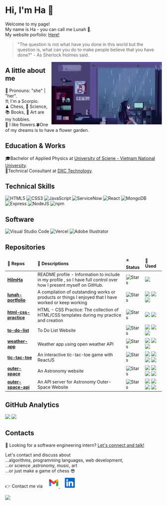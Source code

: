 # Hi, I'm Ha 👋

Welcome to my page!\
My name is Ha - you can call me Lunah 🌙.\
My website porfolio:
<a href="https://www.linkedin.com/in/ngoc-ha-phan-a67a5b277/"> Here!</a>

> "The question is not what have you done in this world but the question is, what can you do to make people believe that you have done?" - As Sherlock Holmes said.

<img padding="20px" align='right' src="img/pixel-girl-in-room.gif" weight="200px" height="200px">

## A little about me

🎀 Pronouns: "she" | "her".\
♏ I'm a Scorpio.\
♟ Chess, 💫 Science, 📚 Books, 🎨 Art are my hobbies.\
🌺 I like flowers.🍀One of my dreams is to have a flower garden.

## Education & Works

🎓Bachelor of Applied Physics at [University of Sciene - Vietnam National University][hcmus].\
💼Technical Consultant at [DXC Technology][dxc].

[hcmus]: https://www.hcmus.edu.vn/
[dxc]: https://dxc.com/us/en

## Technical Skills

![HTML5](https://img.shields.io/static/v1?label=&message=HTML5&color=orange&logo=html5&logoColor=black&style=for-the-badge)
![CSS3](https://img.shields.io/static/v1?label=&message=CSS3&color=blue&logo=css3&logoColor=black&style=for-the-badge)
![JavaScript](https://img.shields.io/static/v1?label=&message=Javascript&color=yellow&logo=javascript&logoColor=black&style=for-the-badge)
![ServiceNow](https://img.shields.io/static/v1?label=&message=Service-Now&color=brightgreen&logo=now&logoColor=black&style=for-the-badge)
![React](https://img.shields.io/static/v1?label=&message=react&color=blue&logo=react&logoColor=white&style=for-the-badge)
![MongoDB](https://img.shields.io/static/v1?label=&message=mongodb&color=green&logo=mongodb&logoColor=white&style=for-the-badge)
![Express](https://img.shields.io/static/v1?label=&message=express&color=yellow&logo=express&logoColor=white&style=for-the-badge)
![NodeJS](https://img.shields.io/static/v1?label=&message=nodejs&color=green&logo=nodedotjs&logoColor=white&style=for-the-badge)
![npm](https://img.shields.io/static/v1?label=&message=npm&color=red&logo=npm&logoColor=white&style=for-the-badge)


## Software

![Visual Studio Code](https://img.shields.io/static/v1?label=&message=Visual-Studio-Code&color=blue&logo=visualstudiocode&logoColor=white&style=for-the-badge)
![Vercel](https://img.shields.io/static/v1?label=&message=vercel&color=black&logo=vercel&logoColor=white&style=for-the-badge)
![Adobe Illustrator](https://img.shields.io/static/v1?label=&message=Adobe-Illustrator&color=yellow&logo=adobeillustrator&logoColor=white&style=for-the-badge)


## Repositories

<table>
  <thead>
    <tr>
      <td><b>🎁 Repos</b></td>
      <td><b>🌸 Descriptions</b></td>
      <td><b>⭐ Status</b></td>
      <td><b> 🌻 Used</b></td>
    </tr>
  </thead>
  <tbody>
    <tr>
      <td><a href="https://github.com/HiImHa/hiimha"><b>HiImHa</b></a></td>
      <td>README profile - Information to include in my profile , so I have full control over how I present myself on GitHub.</td>
      <td><img alt="Stars" src="https://img.shields.io/static/v1?label=status&message=work-in-progress&color=blue&&style=for-the-badge"/></td>
      <td>
        <img  src="https://img.shields.io/static/v1?label=&message=Markdown&color=white&logo=markdown&logoColor=black&style=plastic"/>
      </td>
     </tr>
    <tr>
      <td><a href="https://github.com/HiImHa/lunah-portfolio"><b>lunah-portfolio</b></a></td>
      <td>A compilation of outstanding works or products or things I enjoyed that I have worked or keep working</td>
      <td><img alt="Stars" src="https://img.shields.io/static/v1?label=status&message=work-in-progress&color=blue&&style=for-the-badge"/></td>
      <td>
        <img  src="https://img.shields.io/static/v1?label=&message=HTML5&color=orange&logo=html5&logoColor=black&style=plastic"/>
        <img src="https://img.shields.io/static/v1?label=&message=CSS3&color=blue&logo=css3&logoColor=black&style=plastic"/>
        <img src="https://img.shields.io/static/v1?label=&message=Javascript&color=yellow&logo=javascript&logoColor=black&style=plastic"/>
      </td>
     </tr>
     <tr>
      <td><a href="https://github.com/HiImHa/html-css-practice"><b>html-css-practice</b></a></td>
      <td>HTML - CSS Practice: The collection of HTML/CSS templates during my practice and creation</td>
      <td><img alt="Stars" src="https://img.shields.io/static/v1?label=status&message=work-in-progress&color=blue&&style=for-the-badge"/></td>
      <td>
        <img  src="https://img.shields.io/static/v1?label=&message=HTML5&color=orange&logo=html5&logoColor=black&style=plastic"/>
        <img src="https://img.shields.io/static/v1?label=&message=CSS3&color=blue&logo=css3&logoColor=black&style=plastic"/>
      </td>
     </tr>
     <tr>
      <td><a href="https://github.com/HiImHa/to-do-list"><b>to-do-list</b></a></td>
      <td>To Do List Website</td>
      <td><img alt="Stars" src="https://img.shields.io/static/v1?label=status&message=work-in-progress&color=blue&&style=for-the-badge"/></td>
      <td>
        <img  src="https://img.shields.io/static/v1?label=&message=HTML5&color=orange&logo=html5&logoColor=black&style=plastic"/>
        <img src="https://img.shields.io/static/v1?label=&message=CSS3&color=blue&logo=css3&logoColor=black&style=plastic"/>
        <img src="https://img.shields.io/static/v1?label=&message=Javascript&color=yellow&logo=javascript&logoColor=black&style=plastic"/>
      </td>
     </tr>
     <tr>
      <td><a href="https://github.com/HiImHa/weather-app"><b>weather-app</b></a></td>
      <td>Weather app using open weather API</td>
      <td><img alt="Stars" src="https://img.shields.io/static/v1?label=status&message=work-in-progress&color=blue&&style=for-the-badge"/></td>
      <td>
        <img  src="https://img.shields.io/static/v1?label=&message=HTML5&color=orange&logo=html5&logoColor=black&style=plastic"/>
        <img src="https://img.shields.io/static/v1?label=&message=CSS3&color=blue&logo=css3&logoColor=black&style=plastic"/>
        <img src="https://img.shields.io/static/v1?label=&message=Javascript&color=yellow&logo=javascript&logoColor=black&style=plastic"/>
      </td>
     </tr>
     <tr>
      <td><a href="https://github.com/HiImHa/tic-tac-toe"><b>tic-tac-toe</b></a></td>
      <td>An interactive tic-tac-toe game with ReactJS</td>
      <td><img alt="Stars" src="https://img.shields.io/static/v1?label=status&message=work-in-progress&color=blue&&style=for-the-badge"/></td>
      <td>
        <img  src="https://img.shields.io/static/v1?label=&message=HTML5&color=orange&logo=html5&logoColor=black&style=plastic"/>
        <img src="https://img.shields.io/static/v1?label=&message=CSS3&color=blue&logo=css3&logoColor=black&style=plastic"/>
        <img src="https://img.shields.io/static/v1?label=&message=Javascript&color=yellow&logo=javascript&logoColor=black&style=plastic"/>
        <img src="https://img.shields.io/static/v1?label=&message=React&color=blue&logo=react&logoColor=black&style=plastic"/>  
      </td>
     </tr>
     <tr>
      <td><a href="https://github.com/HiImHa/outer-space"><b>outer-space</b></a></td>
      <td>An Astronomy website</td>
      <td><img alt="Stars" src="https://img.shields.io/static/v1?label=status&message=work-in-progress&color=blue&&style=for-the-badge"/></td>
      <td>
        <img  src="https://img.shields.io/static/v1?label=&message=HTML5&color=orange&logo=html5&logoColor=black&style=plastic"/>
        <img src="https://img.shields.io/static/v1?label=&message=CSS3&color=blue&logo=css3&logoColor=black&style=plastic"/>
        <img src="https://img.shields.io/static/v1?label=&message=Javascript&color=yellow&logo=javascript&logoColor=black&style=plastic"/>
        <img src="https://img.shields.io/static/v1?label=&message=React&color=blue&logo=react&logoColor=black&style=plastic"/>  
      </td>
     </tr>
     <tr>
      <td><a href="https://github.com/HiImHa/outer-space-api"><b>outer-space-api</b></a></td>
      <td>An API server for Astronomy Outer-Space Website</td>
      <td><img alt="Stars" src="https://img.shields.io/static/v1?label=status&message=work-in-progress&color=blue&&style=for-the-badge"/></td>
      <td>
        <img  src="https://img.shields.io/static/v1?label=&message=Express&color=yellow&logo=express&logoColor=black&style=plastic"/>
        <img src="https://img.shields.io/static/v1?label=&message=MongoAtlas&color=green&logo=mongodb&logoColor=black&style=plastic"/>
        <img src="https://img.shields.io/static/v1?label=&message=NodeJS&color=green&logo=nodedotjs&logoColor=black&style=plastic"/>
        <img src="https://img.shields.io/static/v1?label=&message=npm&color=red&logo=npm&logoColor=black&style=plastic"/>  
      </td>
     </tr>
  </tbody>
</table>

## GitHub Analytics

<img height="180em" src="https://github-readme-stats-eight-theta.vercel.app/api?username=HiImHa&show_icons=true&theme=omni&include_all_commits=true&count_private=true"/>
<img height="180em" src="https://github-readme-stats-eight-theta.vercel.app/api/top-langs/?username=HiImHa&layout=compact&langs_count=8t&theme=omni"/>

## Contacts

📌 Looking for a software engineering intern?
<a href="https://www.linkedin.com/in/ngoc-ha-phan-a67a5b277/">Let's connect and talk!</a>

Let's contact and discuss about\
...algorithms, programming languages, web development,\
...or science ,astronomy, music, art \
...or just make a game of chess 😎

👉 Contact me via &nbsp;&nbsp;&nbsp;
<span><a href="mailto:ngochaphan.work@gmail.com">
    <img height="32" alt="Mail" src="img/gmail.png"> 
</a>&nbsp;&nbsp;&nbsp;
<a href="https://hiimha.github.io/lunah-portfolio/">
    <img height="32" alt="LinkedIn" src="img/linkedin.png" />
</a></span>

<img src="https://komarev.com/ghpvc/?username=hiimha&color=ff69b4&?style=flat" />

